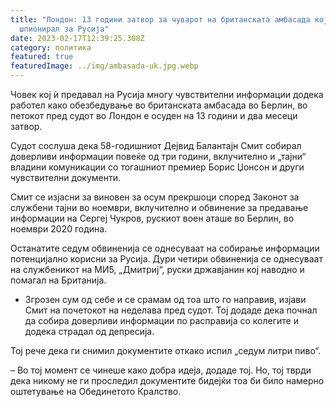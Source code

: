 ```yaml
---
title: "Лондон: 13 години затвор за чуварот на британската амбасада кој
  шпионирал за Русија"
date: 2023-02-17T12:39:25.308Z
category: политика
featured: true
featuredImage: ../img/ambasada-uk.jpg.webp
---
```


Човек кој ѝ предавал на Русија многу чувствителни информации додека работел како обезбедување во британската амбасада во Берлин, во петокот пред судот во Лондон е осуден на 13 години и два месеци затвор.

Судот сослуша дека 58-годишниот Дејвид Балантајн Смит собирал доверливи информации повеќе од три години, вклучително и „тајни“ владини комуникации со тогашниот премиер Борис Џонсон и други чувствителни документи.

Смит се изјасни за виновен за осум прекршоци според Законот за службени тајни во ноември, вклучително и обвинение за предавање информации на Сергеј Чукров, рускиот воен аташе во Берлин, во ноември 2020 година.

Останатите седум обвиненија се однесуваат на собирање информации потенцијално корисни за Русија. Дури четири обвиненија се однесуваат на службеникот на МИ5, „Дмитриј“, руски државјанин кој наводно и помагал на Британија.

- Згрозен сум од себе и се срамам од тоа што го направив, изјави Смит на почетокот на неделава пред судот. Тој додаде дека почнал да собира доверливи информации по расправија со колегите и додека страдал од депресија.

Тој рече дека ги снимил документите откако испил „седум литри пиво“.

– Во тој момент се чинеше како добра идеја, додаде тој. Но, тој тврди дека никому не ги проследил документите бидејќи тоа би било намерно оштетување на Обединетото Кралство.
